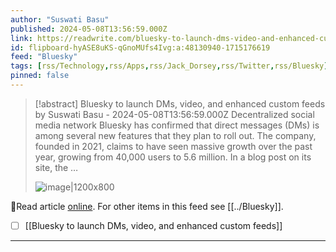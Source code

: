 ```yaml
---
author: "Suswati Basu"
published: 2024-05-08T13:56:59.000Z
link: https://readwrite.com/bluesky-to-launch-dms-video-and-enhanced-custom-feeds/
id: flipboard-hyASE8uKS-qGnoMUfs4Ivg:a:48130940-1715176619
feed: "Bluesky"
tags: [rss/Technology,rss/Apps,rss/Jack_Dorsey,rss/Twitter,rss/Bluesky]
pinned: false
---
```

> [!abstract] Bluesky to launch DMs, video, and enhanced custom feeds by Suswati Basu - 2024-05-08T13:56:59.000Z
> Decentralized social media network Bluesky has confirmed that direct messages (DMs) is among several new features that they plan to roll out. The company, founded in 2021, claims to have seen massive growth over the past year, growing from 40,000 users to 5.6 million. In a blog post on its site, the …
>
> ![image|1200x800](https://ic-cdn.flipboard.com/readwrite.com/1596d2c601aa472b47a62cd33fd6c6fe785157fd/_xlarge.png)

🔗Read article [online](https://readwrite.com/bluesky-to-launch-dms-video-and-enhanced-custom-feeds/). For other items in this feed see [[../Bluesky]].

- [ ] [[Bluesky to launch DMs, video, and enhanced custom feeds]]
- - -

